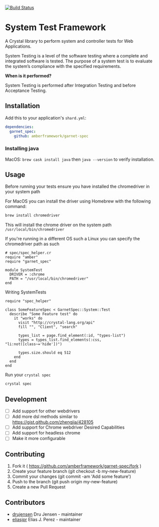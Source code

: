 [![Build Status](https://travis-ci.org/amberframework/garnet-spec.svg?branch=master)](https://travis-ci.org/amberframework/garnet-spec)
# System Test Framework

A Crystal library to perform system and controller tests for Web Applications.

System Testing is a level of the software testing where a complete and integrated
software is tested. The purpose of a system test is to evaluate the system’s compliance
with the specified requirements.

**When is it performed?**

System Testing is performed after Integration Testing and before Acceptance Testing.

## Installation

Add this to your application's `shard.yml`:

```yaml
dependencies:
  garnet_spec:
    github: amberframework/garnet-spec
```

### Installing java

MacOS: `brew cask install java` then `java --version` to verify installation.

## Usage

Before running your tests ensure you have installed the chromedriver in your system path

For MacOS you can install the driver using Homebrew with the following command:
```bash
brew install chromedriver
```

This will install the chrome driver on the system path `/usr/local/bin/chromedriver`

If you're running in a different OS such a Linux you can specify the chromedriver path as such

```crystal
# spec/spec_helper.cr
require "amber"
require "garnet_spec"

module SystemTest
  DRIVER = :chrome
  PATH = "/usr/local/bin/chromedriver"
end
```

Writing SystemTests
```crystal
require "spec_helper"

class SomeFeatureSpec < GarnetSpec::System::Test
  describe "Some Feature test" do
    it "works" do
      visit "http://crystal-lang.org/api"
      fill "", "Client", "search"

      types_list = page.find_element(:id, "types-list")
      types = types_list.find_elements(:css, "li:not([class~='hide'])")

      types.size.should eq 512
    end
  end
end
```

Run your `crystal spec`
```bash
crystal spec
```

## Development

- [  ] Add support for other webdrivers
- [  ] Add more dsl methods similar to https://gist.github.com/zhengjia/428105
- [  ] Add support for Chrome webdriver Desired Capabilities
- [  ] Add support for headless chrome
- [  ] Make it more configurable

## Contributing

1. Fork it ( https://github.com/amberframework/garnet-spec/fork )
2. Create your feature branch (git checkout -b my-new-feature)
3. Commit your changes (git commit -am 'Add some feature')
4. Push to the branch (git push origin my-new-feature)
5. Create a new Pull Request

## Contributors

- [drujensen](https://github.com/drujensen) Dru Jensen - maintainer
- [eliasjpr](https://github.com/eliasjpr) Elias J. Perez - maintainer
